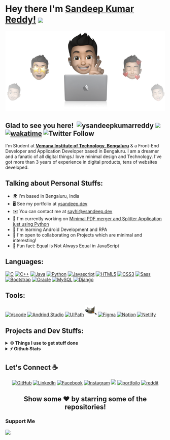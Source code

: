 # Hey there I'm [Sandeep Kumar Reddy!](https://www.ysandeep.dev) <a href="https://www.ysandeep.dev/" target="_blank"><img src="https://media4.giphy.com/media/Z96Ax1zh5aSsHczGve/giphy.gif" width="78"> </a>

<p align="center">
  <img src="https://github.com/ysandeepkumarreddy/ysandeepkumarreddy/blob/main/cover-sandeep.png" />
</p>

## Glad to see you here! &nbsp;<img src="https://komarev.com/ghpvc/?username=ysandeepkumarreddy&label=Profile%20views&color=0e75b6&style=flat" alt="ysandeepkumarreddy" /> ![](https://img.shields.io/github/followers/ysandeepkumarreddy?label=Follow&style=social) [![wakatime](https://wakatime.com/badge/user/89685b5b-ee36-49ba-a0ad-043b0a574e55.svg)](https://wakatime.com/@89685b5b-ee36-49ba-a0ad-043b0a574e55) ![Twitter Follow](https://img.shields.io/twitter/follow/iamysandeep?style=social)

I'm Student at **[Vemana Institute of Technology, Bengaluru](https://vemanait.edu.in/)** 
& a Front-End Developer and Application Developer based in Bengaluru.  I am a dreamer and a fanatic of all digital things.I love minimal design and Technology. I've got more than 3 years of experience in digital products, tens of websites developed.

 
## Talking about Personal Stuffs: 

* 🌍  I'm based in Bengaluru, India
* 🖥️  See my portfolio at [ysandeep.dev](https://ysandeep.dev/)
* ✉️  You can contact me at [sayhi@ysandeep.dev](mailto:sayhi@ysandeep.dev)
* 🚀  I'm currently working on [Minimal PDF merger and Splitter Application just using Python](http://github.com/ysandeepkumarreddy/pdf-desktop-application/releases)
* 🧠  I'm learning Android Development and RPA
* 🤝  I'm open to collaborating on Projects which are minimal and interesting!
*  🎯 Fun fact: Equal is Not Always Equal in JavaScript


## Languages:
<p align="left">
<a href="https://docs.microsoft.com/en-us/cpp/?view=msvc-170" target="_blank" rel="noreferrer"><img src="https://raw.githubusercontent.com/danielcranney/readme-generator/main/public/icons/skills/c-colored.svg" width="36" height="36" alt="C" /></a>
<a href="https://docs.microsoft.com/en-us/cpp/?view=msvc-170" target="_blank" rel="noreferrer"><img src="https://raw.githubusercontent.com/danielcranney/readme-generator/main/public/icons/skills/cplusplus-colored.svg" width="36" height="36" alt="C++" /></a>
<a href="https://www.oracle.com/java/" target="_blank" rel="noreferrer"><img src="https://raw.githubusercontent.com/danielcranney/readme-generator/main/public/icons/skills/java-colored.svg" width="36" height="36" alt="Java" /></a>
<a href="https://www.python.org/" target="_blank" rel="noreferrer"><img src="https://raw.githubusercontent.com/danielcranney/readme-generator/main/public/icons/skills/python-colored.svg" width="36" height="36" alt="Python" /></a>
<a href="https://developer.mozilla.org/en-US/docs/Web/JavaScript" target="_blank" rel="noreferrer"><img src="https://raw.githubusercontent.com/danielcranney/readme-generator/main/public/icons/skills/javascript-colored.svg" width="36" height="36" alt="Javascript" /></a>
<a href="https://developer.mozilla.org/en-US/docs/Glossary/HTML5" target="_blank" rel="noreferrer"><img src="https://raw.githubusercontent.com/danielcranney/readme-generator/main/public/icons/skills/html5-colored.svg" width="36" height="36" alt="HTML5" /></a>
<a href="https://www.w3.org/TR/CSS/#css" target="_blank" rel="noreferrer"><img src="https://raw.githubusercontent.com/danielcranney/readme-generator/main/public/icons/skills/css3-colored.svg" width="36" height="36" alt="CSS3" /></a>
<a href="https://sass-lang.com/" target="_blank" rel="noreferrer"><img src="https://raw.githubusercontent.com/danielcranney/readme-generator/main/public/icons/skills/sass-colored.svg" width="36" height="36" alt="Sass" /></a>
<a href="https://getbootstrap.com/" target="_blank" rel="noreferrer"><img src="https://raw.githubusercontent.com/danielcranney/readme-generator/main/public/icons/skills/bootstrap-colored.svg" width="36" height="36" alt="Bootstrap" /></a>
<a href="https://www.oracle.com/uk/index.html" target="_blank" rel="noreferrer"><img src="https://raw.githubusercontent.com/danielcranney/readme-generator/main/public/icons/skills/oracle-colored.svg" width="36" height="36" alt="Oracle" /></a>
<a href="https://www.mysql.com/" target="_blank" rel="noreferrer"><img src="https://raw.githubusercontent.com/danielcranney/readme-generator/main/public/icons/skills/mysql-colored.svg" width="36" height="36" alt="MySQL" /></a>
<a href="https://www.djangoproject.com/" target="_blank" rel="noreferrer"><img src="https://raw.githubusercontent.com/danielcranney/readme-generator/main/public/icons/skills/django-colored.svg" width="36" height="36" alt="Django" /></a>
</p>

## Tools: 
<p align="left">
<a href="https://visualstudio.microsoft.com/" target="_blank" rel="noreferrer"><img src="https://upload.wikimedia.org/wikipedia/commons/9/9a/Visual_Studio_Code_1.35_icon.svg" width="36" height="36" alt="Vscode" /></a>
<a href="https://developer.android.com/studio" target="_blank" rel="noreferrer"><img src="https://upload.wikimedia.org/wikipedia/commons/e/e3/Android_Studio_Icon_%282014-2019%29.svg" width="36" height="36" alt="Andriod Studio" /></a>
<a href="https://www.uipath.com/" target="_blank" rel="noreferrer"><img src="https://uipath.com/cdn-cgi/image/format=auto/https://marketplace-cdn.uipath.com/images/user_images/698e5cf9-0af3-44e7-bde7-03897d753cb8.png" width="36" height="36" alt="UIPath" /></a>
<a href="https://www.gimp.org/" target="_blank" rel="noreferrer"><img src="https://raw.githubusercontent.com/devicons/devicon/master/icons/gimp/gimp-original.svg" width="36" height="36" alt="GIMP" /></a>
<a href="https://www.figma.com/" target="_blank" rel="noreferrer"><img src="https://raw.githubusercontent.com/danielcranney/readme-generator/main/public/icons/skills/figma-colored.svg" width="36" height="36" alt="Figma" /></a>
<a href="https://www.notion.so/" target="_blank" rel="noreferrer"><img src="https://camo.githubusercontent.com/ed44ae57571fe5fdba9c41a72c5bb0d2ed1dd86623c6d485ca248c61291bd6bc/68747470733a2f2f75706c6f61642e77696b696d656469612e6f72672f77696b6970656469612f636f6d6d6f6e732f342f34352f4e6f74696f6e5f6170705f6c6f676f2e706e67" width="36" height="36" alt="Notion" /></a>
<a href="https://www.netlify.com/" target="_blank" rel="noreferrer"><img src="https://camo.githubusercontent.com/e28b554f829e78abca73c638e5f69fecda2d5fdad728bce751547a71d62f620d/68747470733a2f2f69636f6e6170652e636f6d2f77702d636f6e74656e742f706e675f6c6f676f5f766563746f722f6e65746c6966792e706e67" width="36" height="36" alt="Netlify" /></a>
</p>

## Projects and Dev Stuffs:

 <details>	
  <br />
  <summary><b>⚙️ Things I use to get stuff done</b></summary>
  	<ul>
  	    <li><b>OS: </b>Windows 11 21H2  <img height="20" src="https://cdn.jsdelivr.net/gh/devicons/devicon/icons/windows8/windows8-original.svg"/> </li>
	    <li><b>Laptop: </b> Lenovo Yoga 500 14-ISK</li>
	    <li><b>Specs:</b> Intel i5 6200U | GeForce 920M | 8GB Ram | 512 GB SSD </li>
  	    <li><b>Browser: </b> Google Chrome <img height="20" src="https://cdn.jsdelivr.net/gh/devicons/devicon/icons/chrome/chrome-original.svg"/></li>
	    <li><b>Code Editor:</b> VSCode <img height="20" src="https://cdn.jsdelivr.net/gh/devicons/devicon/icons/vscode/vscode-original.svg"/> - The best editor out there</li>
	    <br/>
	</ul>	
</details>

 <details>
  <summary><b>⚡ Github Stats</b></summary>
	<ul>
		
 <img height="180em" src="https://awesome-github-stats.azurewebsites.net/user-stats/ysandeepkumarreddy?cardType=level-alternate&theme=gotham&Title=B1DD08&Border=97BCDD&Ring=0E29DD" />
		
<img height="180em" src="https://github-readme-stats.vercel.app/api/top-langs/?username=ysandeepkumarreddy&exclude_repo=KNN-Image-Classification&show_icons=true&theme=gotham&layout=compact&langs_count=8&border_color=#D25E5D"/>  
					
<img height="180em" src="https://github-readme-streak-stats.herokuapp.com/?user=ysandeepkumarreddy&theme=gotham"/>
		
<img height="180em" src="https://github-profile-summary-cards.vercel.app/api/cards/profile-details?username=ysandeepkumarreddy&theme=github_dark"/>
		
<a href="https://github.com/ashutosh00710/github-readme-activity-graph"><img alt="ysandeepkumarreddy's Activity Graph" src="https://activity-graph.herokuapp.com/graph?username=ysandeepkumarreddy&theme=react-dark" /></a>
		
</ul>
	
</details> 


## Let's Connect :coffee:
<p align="center">
	<a href="https://telegram.dog/ysandeepkumarreddy/" target="_blank"><img src="https://img.icons8.com/bubbles/60/000000/telegram-app.png" alt="GitHub"/></a>
	<a href="https://www.linkedin.com/in/ysandeepkumarreddy/" target="_blank"><img src="https://img.icons8.com/bubbles/60/000000/linkedin.png" alt="LinkedIn"/></a>
	<a href="https://www.facebook.com/ysandeepkumarreddy/" target="_blank"><img src="https://img.icons8.com/bubbles/60/000000/facebook-new.png" alt="Facebook"/></a>
	<a href="https://www.instagram.com/ysandeepkumarreddy/" target="_blank"><img src="https://img.icons8.com/bubbles/60/000000/instagram.png" alt="Instagram"/></a>
	<a href="https://twitter.com/iamsandeep" target="_blank"><img src="https://img.icons8.com/bubbles/60/undefined/twitter-circled.png"/></a>
	<a href="https://www.ysandeepkumarreddy.me/" target="_blank"><img src="https://img.icons8.com/bubbles/60/000000/chrome.png" alt="portfoilo"/></a>
	<a href="https://www.reddit.com/user/weird_techy/" target="_blank"><img src="https://img.icons8.com/bubbles/60/000000/reddit.png" alt="reddit"/></a>
	
</p>
<h2 align="center">Show some ❤️ by starring some of the repositories!</h2>

### Support Me

<a href="https://www.buymeacoffee.com/ysandeep"><img src="https://cdn.buymeacoffee.com/buttons/v2/default-yellow.png" width="200" /></a>
